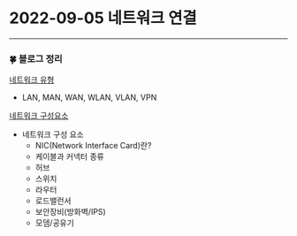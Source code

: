 # 2022-09-05 네트워크 연결

---

### :four_leaf_clover: 블로그 정리

[네트워크 유형](https://withmoonlab.tistory.com/168)

- LAN, MAN, WAN, WLAN, VLAN, VPN

[네트워크 구성요소](https://withmoonlab.tistory.com/169)

- 네트워크 구성 요소
  - NIC(Network Interface Card)란?
  - 케이블과 커넥터 종류
  - 허브
  - 스위치
  - 라우터
  - 로드밸런서
  - 보안장비(방화벽/IPS)
  - 모뎀/공유기
